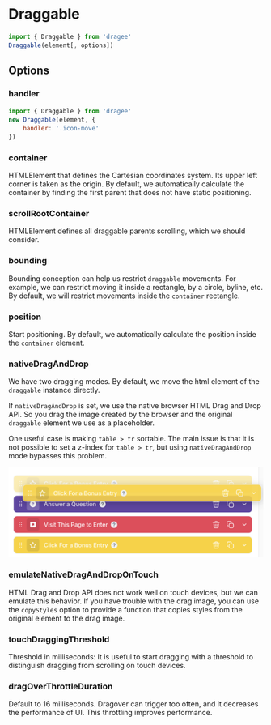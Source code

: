 # Draggable

```javascript
import { Draggable } from 'dragee'
Draggable(element[, options])
```

## Options

### handler

```javascript
import { Draggable } from 'dragee'
new Draggable(element, {
    handler: '.icon-move'
})
```

### container

HTMLElement that defines the Cartesian coordinates system. Its upper left corner is taken as the origin. By default, we automatically calculate the container by finding the first parent that does not have static positioning.

### scrollRootContainer

HTMLElement defines all draggable parents scrolling, which we should consider.

### bounding

Bounding conception can help us restrict `draggable` movements. For example, we can restrict moving it inside a rectangle, by a circle, byline, etc.
By default, we will restrict movements inside the `container` rectangle.

### position

Start positioning. By default, we automatically calculate the position inside the `container` element.

### nativeDragAndDrop

We have two dragging modes. By default, we move the html element of the `draggable` instance directly.

If `nativeDragAndDrop` is set, we use the native browser HTML Drag and Drop API. So you drag the image created by the browser and the original `draggable` element we use as a placeholder.

One useful case is making `table > tr` sortable. The main issue is that it is not possible to set a z-index for `table > tr`, but using `nativeDragAndDrop` mode bypasses this problem.

<img width="545" alt="dragging" src="images/dragging.png" />

### emulateNativeDragAndDropOnTouch

HTML Drag and Drop API does not work well on touch devices, but we can emulate this behavior. If you have trouble with the drag image, you can use the `copyStyles` option to provide a function that copies styles from the original element to the drag image.

### touchDraggingThreshold

Threshold in milliseconds: It is useful to start dragging with a threshold to distinguish dragging from scrolling on touch devices.

### dragOverThrottleDuration

Default to 16 milliseconds. Dragover can trigger too often, and it decreases the performance of UI. This throttling improves performance.

